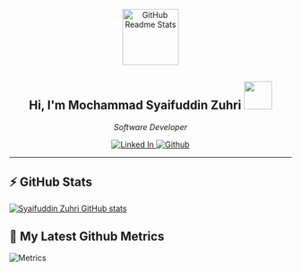 <p align="center">
 <img width="100px" src="https://raw.githubusercontent.com/syaifuddinzuhri/syaifuddinzuhri/main/WhatsApp%20Image%202022-03-21%20at%209.33.35%20AM.jpeg" align="center" alt="GitHub Readme Stats" />
 <h2 align="center">Hi, I'm Mochammad Syaifuddin Zuhri <img src="https://media.giphy.com/media/mGcNjsfWAjY5AEZNw6/giphy.gif" width="50"></h2>
 <p align="center"><em>Software Developer
</em></p>
</p>
  <p align="center">
    <a href="https://www.linkedin.com/in/mochammad-syaifuddin-zuhri/">
      <img alt="Linked In" src="https://img.shields.io/badge/-mochammadsyaifuddinzuhri-blue?style=flat square&logo=Linkedin&logoColor=white&link=https://www.linkedin.com/in/mochammad-syaifuddin-zuhri/" />
    </a>
    <a href="https://github.com/syaifuddinzuhri">
      <img alt="Github" src="https://img.shields.io/github/followers/syaifuddinzuhri?label=follow&style=social" />
    </a>
  </p>
<hr/>

## ⚡ GitHub Stats

[![Syaifuddin Zuhri GitHub stats](https://github-readme-stats.vercel.app/api?username=syaifuddinzuhri&show_icons=true&theme=radical)](https://github.com/syaifuddinzuhri)

<!-- ![syaifuddinzuhri's top languages](https://github-readme-stats.vercel.app/api/top-langs/?username=syaifuddinzuhri&show_icons=true&count_private=true&theme=gruvbox) -->

## 🔔 My Latest Github Metrics
![Metrics](https://metrics.lecoq.io/syaifuddinzuhri?template=classic&config.timezone=Asia%2FBangkok)
